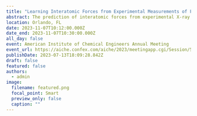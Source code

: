 ```yaml
---
title: "Learning Interatomic Forces from Experimental Measurements of Fluid Structure"
abstract: The prediction of interatomic forces from experimental X-ray and neutron scattering data is a historic inverse problem in statistical mechanics. Accurate and robust reconstructions of interatomic forces could be used to create novel force fields for molecular simulations, study many-body effects in statistical ensembles, and advance our understanding of atomic structure and self-assembly of materials. However, there are no existing statistical theories or computational techniques that provide adequate inverse problem solutions for a wide range of physical systems. Furthermore, data-driven methods such as probabilistic machine learning are burdened by the high computational cost of evaluating models for atomic structures. In this study, we developed a local Gaussian process surrogate model that vastly accelerates the estimation of structure data within a molecular simulation framework. We demonstrate that this method provides rapid and accurate evaluation of ensemble fluid structures that enables the application of probabilistic machine learning to optimize force fields from experimental scattering data with uncertainty quantification. These results suggest that machine learning accelerated interatomic force reconstruction from experimental diffraction data is now a viable tool for structural analysis and force field optimization.
location: Orlando, FL
date: 2023-11-07T10:12:00.000Z
date_end: 2023-11-07T10:30:00.000Z
all_day: false
event: American Institute of Chemical Engineers Annual Meeting
event_url: https://aiche.confex.com/aiche/2023/meetingapp.cgi/Session/53515
publishDate: 2023-07-13T18:09:28.842Z
draft: false
featured: false
authors:
  - admin
image:
  filename: featured.png
  focal_point: Smart
  preview_only: false
  caption: ""
---
```

